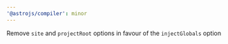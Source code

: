 ```yaml
---
'@astrojs/compiler': minor
---
```


Remove `site` and `projectRoot` options in favour of the `injectGlobals` option
